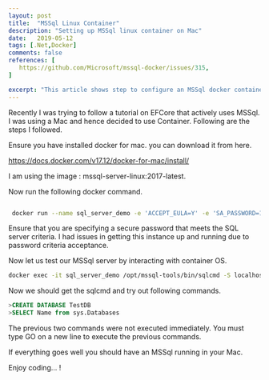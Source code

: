 ```yaml
---
layout: post
title:  "MSSql Linux Container"
description: "Setting up MSSql linux container on Mac"
date:   2019-05-12
tags: [.Net,Docker]
comments: false
references: [
   https://github.com/Microsoft/mssql-docker/issues/315,
]

excerpt: "This article shows step to configure an MSSql docker container in Mac."
---
```


Recently I was trying to follow a tutorial on EFCore that actively uses MSSql. I was 
using a Mac and hence decided to use Container.  Following are the steps I followed.

Ensure you have installed docker for mac. you can download it from here.   

https://docs.docker.com/v17.12/docker-for-mac/install/

I am using the image : mssql-server-linux:2017-latest.

Now run the following docker command.  

```bash

 docker run --name sql_server_demo -e 'ACCEPT_EULA=Y' -e 'SA_PASSWORD=1Secure*Password1' -e 'MSSQL_PID=Enterprise' -p 1433:1433 -d microsoft/mssql-server-linux:2017-latest

```  
Ensure that you are specifying a secure password that meets the SQL server criteria. I had issues in getting this instance up and running due to password criteria acceptance.  

Now let us test our MSSql server by interacting with container OS.  

```bash
docker exec -it sql_server_demo /opt/mssql-tools/bin/sqlcmd -S localhost -U sa -P 1Secure*Password1

```

Now we should get the sqlcmd and try out following commands. 

```sql
>CREATE DATABASE TestDB
>SELECT Name from sys.Databases  
```
The previous two commands were not executed immediately. You must type GO on a new line to execute the previous commands.  

If everything goes well you should have an MSSql running in your Mac. 

Enjoy coding... !






